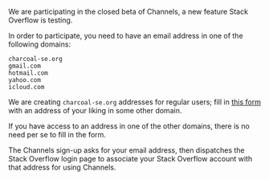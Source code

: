 We are participating in the closed beta of Channels, a new feature Stack Overflow is testing.

In order to participate, you need to have an email address in one of the following domains:

    charcoal-se.org
    gmail.com
    hotmail.com
    yahoo.com
    icloud.com

We are creating `charcoal-se.org` addresses for regular users; fill in [this form](https://docs.google.com/forms/d/e/1FAIpQLSd3YlWSrVP7f8jkHs_xHbwLH_nicuNpCwcLydu2tErxmEFCYQ/viewform) with an address of your liking in some other domain.

If you have access to an address in one of the other domains, there is no need per se to fill in the form.

The Channels sign-up asks for your email address, then dispatches the Stack Overflow login page to associate your Stack Overflow account with that address for using Channels.